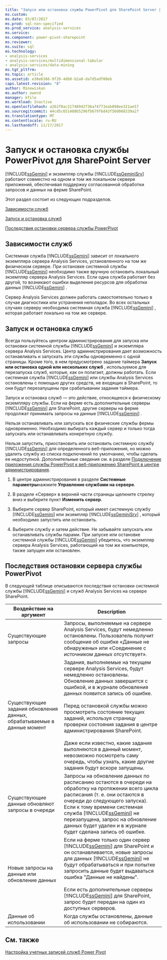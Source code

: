 ```yaml
---
title: "Запуск или остановка службы PowerPivot для SharePoint Server | Документы Microsoft"
ms.custom: 
ms.date: 03/07/2017
ms.prod: sql-non-specified
ms.prod_service: analysis-services
ms.service: 
ms.component: power-pivot-sharepoint
ms.reviewer: 
ms.suite: sql
ms.technology:
- analysis-services
- analysis-services/multidimensional-tabular
- analysis-services/data-mining
ms.tgt_pltfrm: 
ms.topic: article
ms.assetid: e38e6366-9f20-4db0-b2a8-da7d5adf00eb
caps.latest.revision: "8"
author: Minewiskan
ms.author: owend
manager: kfile
ms.workload: Inactive
ms.openlocfilehash: a262f8ac21748942f36a74773eab898ee321ae57
ms.sourcegitcommit: 44cd5c651488b5296fb679f6d43f50d068339a27
ms.translationtype: MT
ms.contentlocale: ru-RU
ms.lasthandoff: 11/17/2017
---
```

# <a name="start-or-stop-a-power-pivot-for-sharepoint-server"></a>Запуск и остановка службы PowerPivot для SharePoint Server
  [!INCLUDE[ssGemini](../../includes/ssgemini-md.md)] и экземпляр службы [!INCLUDE[ssGeminiSrv](../../includes/ssgeminisrv-md.md)] работают совместно на одном и том же локальном сервере приложений, обеспечивая поддержку согласованной обработки запросов и данных на ферме SharePoint.  
  
 Этот раздел состоит из следующих подразделов.  
  
 [Зависимости служб](#dependencies)  
  
 [Запуск и остановка служб](#startstop)  
  
 [Последствия остановки сервера службы PowerPivot](#effects)  
  
##  <a name="dependencies"></a> Зависимости служб  
 Системная служба [!INCLUDE[ssGemini](../../includes/ssgemini-md.md)] зависит от локального экземпляра сервера Analysis Services, установленного на том же физическом сервере. При остановке системной службы [!INCLUDE[ssGemini](../../includes/ssgemini-md.md)] необходимо также вручную остановить локальный экземпляр сервера Analysis Services. Если одна служба работает без другой, то возникают ошибки выделения ресурсов для обработки данных [!INCLUDE[ssGemini](../../includes/ssgemini-md.md)] .  
  
 Сервер Analysis Services должен работать самостоятельно только в случае диагностики или устранения неполадок. Во всех остальных случаях серверу необходима системная служба [!INCLUDE[ssGemini](../../includes/ssgemini-md.md)] , которая работает локально на том же сервере.  
  
##  <a name="startstop"></a> Запуск и остановка служб  
 Всегда пользуйтесь центром администрирования для запуска или остановки системной службы [!INCLUDE[ssGemini](../../includes/ssgemini-md.md)] и экземпляра сервера Analysis Services. Центр администрирования дает возможность останавливать и запускать эти службы одновременно с одной страницы. Кроме того, в нем предусмотрено задание таймера **Запуск или остановка одной или нескольких служб** , используемое для перезапуска служб, которые, как он полагает, должны работать. Если системная служба [!INCLUDE[ssGemini](../../includes/ssgemini-md.md)] или службы Analysis Services остановлены с помощью других средств, не входящих в SharePoint, то они будут перезапущены при срабатывании задания таймера.  
  
 Запуск и остановка служб — это действие, относящееся к физическому экземпляру службы. Если на ферме есть дополнительные серверы [!INCLUDE[ssGemini](../../includes/ssgemini-md.md)] для SharePoint, другие серверы на ферме продолжат принимать запросы на данные [!INCLUDE[ssGemini](../../includes/ssgemini-md.md)] .  
  
 Нельзя останавливать или запускать все физические службы фермы одновременно. Необходимо выбирать каждый сервер и только тогда запускать или останавливать конкретную службу.  
  
 Нельзя запустить, приостановить или остановить системную службу [!INCLUDE[ssGemini](../../includes/ssgemini-md.md)] для определенного веб-приложения, но можно удалить службу из списка подключений по умолчанию, чтобы сделать ее недоступной. Дополнительные сведения см. в разделе [Подключение приложения службы PowerPivot к веб-приложению SharePoint в центре администрирования](../../analysis-services/power-pivot-sharepoint/connect-power-pivot-service-app-to-sharepoint-web-app-in-ca.md).  
  
1.  В центре администрирования в разделе **Системные параметры**нажмите **Управление службами на сервере**.  
  
2.  В разделе «Сервер» в верхней части страницы щелкните стрелку вниз и выберите пункт **Изменить сервер**.  
  
3.  Выберите сервер SharePoint, который имеет системную службу [!INCLUDE[ssGemini](../../includes/ssgemini-md.md)] или экземпляр [!INCLUDE[ssGeminiSrv](../../includes/ssgeminisrv-md.md)] , который необходимо запустить или остановить.  
  
4.  Выберите службу и затем действие. Не забывайте запускать или останавливать службы парами. При запуске или остановке системной службы [!INCLUDE[ssGemini](../../includes/ssgemini-md.md)] убедитесь, что экземпляр сервера Analysis Services, работающий на том же компьютере, также запущен или остановлен.  
  
##  <a name="effects"></a> Последствия остановки сервера службы PowerPivot  
 В следующей таблице описываются последствия остановки системной службы [!INCLUDE[ssGemini](../../includes/ssgemini-md.md)] и служб Analysis Services на сервере SharePoint.  
  
|Воздействие на аргумент|Description|  
|---------------|-----------------|  
|Существующие запросы|Запросы, выполняемые на сервере Analysis Services, будут немедленно остановлены. Пользователь получит сообщение об ошибке «Данные не обнаружены» или «Соединение с источником данных отсутствует».|  
|Существующие задания обновления данных, обрабатываемые в данные момент|Задания, выполняемые на текущем сервере Analysis Services, будут немедленно остановлены. Обновление данных завершится с ошибкой, и в журнале обновления данных появится запись об ошибке.<br /><br /> Перед остановкой службы можно просмотреть состояние текущих заданий, используя страницу проверки состояния задания в центре администрирования SharePoint.<br /><br /> Даже если известно, какие задания выполняются в данный момент, невозможно посмотреть саму очередь, чтобы узнать, какие другие задания будут вскоре запущены.|  
|Существующие данные обновляют запросы в очереди|Запросы на обновление данных по расписанию остаются в очереди на обработку на протяжении всего цикла расписания (т. е. они остаются в очереди до следующего запуска). Если к тому времени системная служба [!INCLUDE[ssGemini](../../includes/ssgemini-md.md)] не перезапущена, запрос на обновление данных будет удален и в журнале будет сделана запись об ошибке.|  
|Новые запросы на данные или обновление данных|Если на ферме только один сервер [!INCLUDE[ssGemini](../../includes/ssgemini-md.md)] для SharePoint и он останавливается, новые запросы для данных [!INCLUDE[ssGemini](../../includes/ssgemini-md.md)] не будут обрабатываться и при попытке запросить данные будет выдаваться ошибка "Данные не найдены".<br /><br /> Если есть дополнительные серверы [!INCLUDE[ssGemini](../../includes/ssgemini-md.md)] для SharePoint, запрос будет передан на один из доступных серверов.|  
|Данные об использовании|Когда службы остановлены, данные об использовании не собираются.|  
  
## <a name="see-also"></a>См. также  
 [Настройка учетных записей служб Power Pivot](../../analysis-services/power-pivot-sharepoint/configure-power-pivot-service-accounts.md)  
  
  
